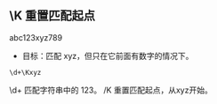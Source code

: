 ## \K 重置匹配起点

abc123xyz789

- 目标：匹配 xyz，但只在它前面有数字的情况下。

```
\d+\Kxyz
```

\d+ 匹配字符串中的 123。
/K 重置匹配起点，从xyz开始。